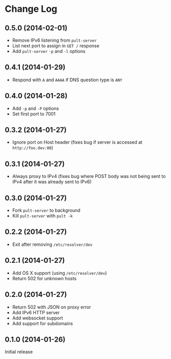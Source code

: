 # Change Log

## 0.5.0 (2014-02-01)

* Remove IPv6 listening from `pult-server`
* List next port to assign in `GET /` response
* Add `pult-server` `-p` and `-l` options

## 0.4.1 (2014-01-29)

* Respond with `A` and `AAAA` if DNS question type is `ANY`

## 0.4.0 (2014-01-28)

* Add `-p` and `-P` options
* Set first port to 7001

## 0.3.2 (2014-01-27)

* Ignore port on Host header (fixes bug if server is accessed at
  `http://foo.dev:80`)

## 0.3.1 (2014-01-27)

* Always proxy to IPv4 (fixes bug where POST body was not being sent to
  IPv4 after it was already sent to IPv6)

## 0.3.0 (2014-01-27)

* Fork `pult-server` to background
* Kill `pult-server` with `pult -k`

## 0.2.2 (2014-01-27)

* Exit after removing `/etc/resolver/dev`

## 0.2.1 (2014-01-27)

* Add OS X support (using `/etc/resolver/dev`)
* Return 502 for unknown hosts

## 0.2.0 (2014-01-27)

* Return 502 with JSON on proxy error
* Add IPv6 HTTP server
* Add websocket support
* Add support for subdomains

## 0.1.0 (2014-01-26)

Initial release
